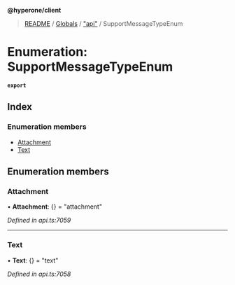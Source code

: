 **@hyperone/client**

> [README](../README.md) / [Globals](../globals.md) / ["api"](../modules/_api_.md) / SupportMessageTypeEnum

# Enumeration: SupportMessageTypeEnum

**`export`** 

## Index

### Enumeration members

* [Attachment](_api_.supportmessagetypeenum.md#attachment)
* [Text](_api_.supportmessagetypeenum.md#text)

## Enumeration members

### Attachment

•  **Attachment**: {} = "attachment"

*Defined in api.ts:7059*

___

### Text

•  **Text**: {} = "text"

*Defined in api.ts:7058*
